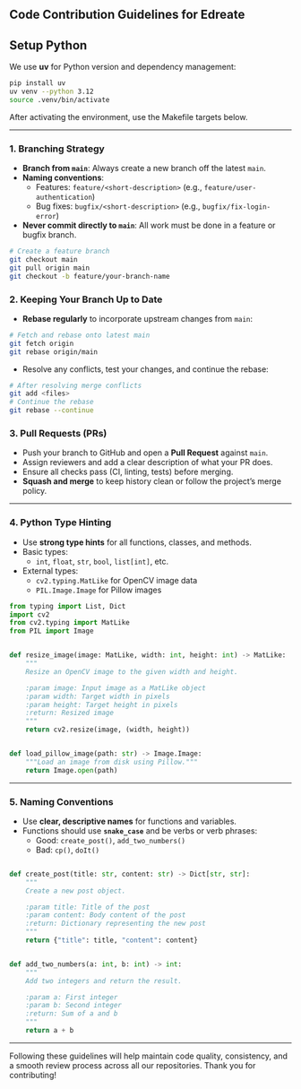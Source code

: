 ## Code Contribution Guidelines for Edreate

## Setup Python
We use **uv** for Python version and dependency management:

```bash
pip install uv
uv venv --python 3.12
source .venv/bin/activate
```

After activating the environment, use the Makefile targets below.

---

### 1. Branching Strategy

- **Branch from `main`**: Always create a new branch off the latest `main`.
- **Naming conventions**:
  - Features: `feature/<short-description>` (e.g., `feature/user-authentication`)
  - Bug fixes: `bugfix/<short-description>` (e.g., `bugfix/fix-login-error`)
- **Never commit directly to `main`**: All work must be done in a feature or bugfix branch.

```bash
# Create a feature branch
git checkout main
git pull origin main
git checkout -b feature/your-branch-name
```

### 2. Keeping Your Branch Up to Date

- **Rebase regularly** to incorporate upstream changes from `main`:

```bash
# Fetch and rebase onto latest main
git fetch origin
git rebase origin/main
```

- Resolve any conflicts, test your changes, and continue the rebase:

```bash
# After resolving merge conflicts
git add <files>
# Continue the rebase
git rebase --continue
```

### 3. Pull Requests (PRs)

- Push your branch to GitHub and open a **Pull Request** against `main`.
- Assign reviewers and add a clear description of what your PR does.
- Ensure all checks pass (CI, linting, tests) before merging.
- **Squash and merge** to keep history clean or follow the project’s merge policy.

---

### 4. Python Type Hinting

- Use **strong type hints** for all functions, classes, and methods.
- Basic types:
  - `int`, `float`, `str`, `bool`, `list[int]`, etc.
- External types:
  - `cv2.typing.MatLike` for OpenCV image data
  - `PIL.Image.Image` for Pillow images

```python
from typing import List, Dict
import cv2
from cv2.typing import MatLike
from PIL import Image


def resize_image(image: MatLike, width: int, height: int) -> MatLike:
    """
    Resize an OpenCV image to the given width and height.

    :param image: Input image as a MatLike object
    :param width: Target width in pixels
    :param height: Target height in pixels
    :return: Resized image
    """
    return cv2.resize(image, (width, height))


def load_pillow_image(path: str) -> Image.Image:
    """Load an image from disk using Pillow."""
    return Image.open(path)
```

---

### 5. Naming Conventions

- Use **clear, descriptive names** for functions and variables.
- Functions should use **`snake_case`** and be verbs or verb phrases:
  - Good: `create_post()`, `add_two_numbers()`
  - Bad: `cp()`, `doIt()`

```python

def create_post(title: str, content: str) -> Dict[str, str]:
    """
    Create a new post object.

    :param title: Title of the post
    :param content: Body content of the post
    :return: Dictionary representing the new post
    """
    return {"title": title, "content": content}


def add_two_numbers(a: int, b: int) -> int:
    """
    Add two integers and return the result.

    :param a: First integer
    :param b: Second integer
    :return: Sum of a and b
    """
    return a + b
```

---

Following these guidelines will help maintain code quality, consistency, and a smooth review process across all our repositories. Thank you for contributing!


